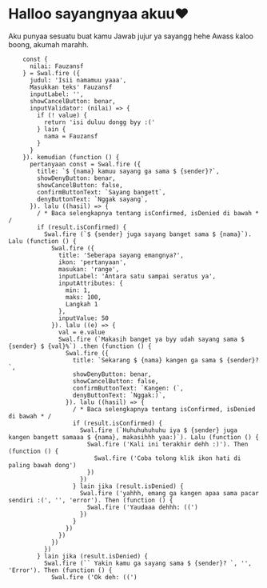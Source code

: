 # Halloo sayangnyaa akuu❤️
Aku punyaa sesuatu buat kamu
Jawab jujur ya sayangg hehe
Awass kaloo boong, akumah marahh. 

        const {
          nilai: Fauzansf
        } = Swal.fire ({
          judul: 'Isii namamuu yaaa',
          Masukkan teks' Fauzansf
          inputLabel: '',
          showCancelButton: benar,
          inputValidator: (nilai) => {
            if (! value) {
              return 'isi duluu dongg byy :('
            } lain {
              nama = Fauzansf
            }
          }
        }). kemudian (function () {
          pertanyaan const = Swal.fire ({
            title: `$ {nama} kamuu sayang ga sama $ {sender}?`,
            showDenyButton: benar,
            showCancelButton: false,
            confirmButtonText: `Sayang bangett`,
            denyButtonText: `Nggak sayang`,
          }). lalu ((hasil) => {
            / * Baca selengkapnya tentang isConfirmed, isDenied di bawah * /
            if (result.isConfirmed) {
              Swal.fire (`$ {sender} juga sayang banget sama $ {nama}`). Lalu (function () {
                Swal.fire ({
                  title: 'Seberapa sayang emangnya?',
                  ikon: 'pertanyaan',
                  masukan: 'range',
                  inputLabel: 'Antara satu sampai seratus ya',
                  inputAttributes: {
                    min: 1,
                    maks: 100,
                    Langkah 1
                  },
                  inputValue: 50
                }). lalu ((e) => {
                  val = e.value
                  Swal.fire (`Makasih banget ya byy udah sayang sama $ {sender} $ {val}%`) .then (function () {
                    Swal.fire ({
                      title: `Sekarang $ {nama} kangen ga sama $ {sender}?`,
                      showDenyButton: benar,
                      showCancelButton: false,
                      confirmButtonText: `Kangen: (`,
                      denyButtonText: `Nggak:)`,
                    }). lalu ((hasil) => {
                      / * Baca selengkapnya tentang isConfirmed, isDenied di bawah * /
                      if (result.isConfirmed) {
                        Swal.fire (`Huhuhuhuhuhu iya $ {sender} juga kangen bangett samaaa $ {nama}, makasihhh yaa:)`). Lalu (function () {
                          Swal.fire ('Kali ini terakhir dehh :)'). Then (function () {
                            Swal.fire ('Coba tolong klik ikon hati di paling bawah dong')
                          })
                        })
                      } lain jika (result.isDenied) {
                        Swal.fire ('yahhh, emang ga kangen apaa sama pacar sendiri :(', '', 'error'). Then (function () {
                          Swal.fire ('Yaudaaa dehhh: ((')
                        })
                      }
                    })
                  })
                })
              })
            } lain jika (result.isDenied) {
              Swal.fire (`` Yakin kamu ga sayang sama $ {sender}? `, '', 'Error'). Then (function () {
                Swal.fire ('Ok deh: ((')
